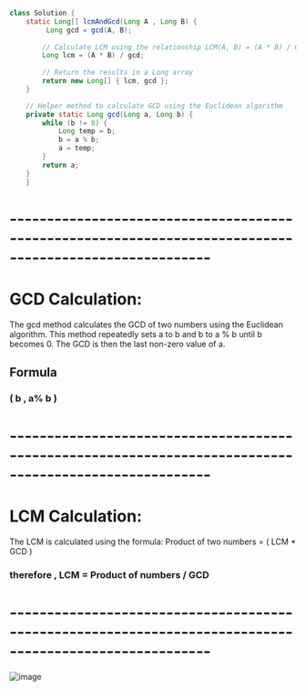 
```java
class Solution {
    static Long[] lcmAndGcd(Long A , Long B) {
         Long gcd = gcd(A, B);
        
        // Calculate LCM using the relationship LCM(A, B) = (A * B) / GCD(A, B)
        Long lcm = (A * B) / gcd;
        
        // Return the results in a Long array
        return new Long[] { lcm, gcd };
    }

    // Helper method to calculate GCD using the Euclidean algorithm
    private static Long gcd(Long a, Long b) {
        while (b != 0) {
            Long temp = b;
            b = a % b;
            a = temp;
        }
        return a;
    }
    }
```
# -------------------------------------------------------------------------------------------------------
# GCD Calculation:

The gcd method calculates the GCD of two numbers using the Euclidean algorithm. This method repeatedly sets a to b and b to a % b until b becomes 0. The GCD is then the last non-zero value of a.
## Formula 
### ( b , a% b )
#  -------------------------------------------------------------------------------------------------------

# LCM Calculation:

The LCM is calculated using the formula:
Product of two numbers = ( LCM * GCD ) 
### therefore , LCM = Product of numbers / GCD 
#  -------------------------------------------------------------------------------------------------------

![image](https://github.com/Mogana004/Leetcode_DSA/assets/92911280/f444b4fc-24df-4119-b4df-e46ea030707b)
